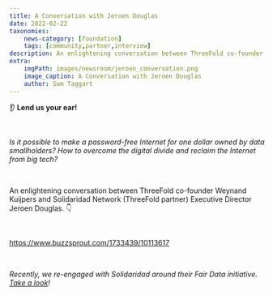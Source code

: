 ```yaml
---
title: A Conversation with Jeroen Douglas 
date: 2022-02-22
taxonomies:
    news-category: [foundation]
    tags: [community,partner,interview]
description: An enlightening conversation between ThreeFold co-founder Weynand Kuijpers and Solidaridad Network (ThreeFold partner) Executive Director Jeroen Douglas.
extra:
    imgPath: images/newsroom/jeroen_conversation.png
    image_caption: A Conversation with Jeroen Douglas
    author: Sam Taggart
---
```



👂 **Lend us your ear!**

<br/>

*Is it possible to make a password-free Internet for one dollar owned by data smallholders? How to overcome the digital divide and reclaim the Internet from big tech?*

<br/>

An enlightening conversation between ThreeFold co-founder Weynand Kuijpers and Solidaridad Network (ThreeFold partner) Executive Director Jeroen Douglas. 👇

<br/>

https://www.buzzsprout.com/1733439/10113617

<br/>

*Recently, we re-engaged with Solidaridad around their Fair Data initiative. [Take a look](https://forum.threefold.io/t/solidaridad-revival/2158)!*